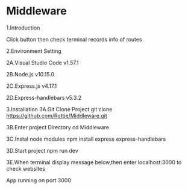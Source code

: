# Middleware

1.Introduction


Click button then check terminal  records info of routes


2.Environment Setting

2A.Visual Studio Code v1.57.1

2B.Node.js v10.15.0

2C.Express.js v4.17.1

2D.Express-handlebars v5.3.2


3.Installation
3A.Git Clone Project
git clone https://github.com/Rottie/Middleware.git


3B.Enter project Directory
cd Middleware


3C.Instal node modules
npm install express express-handlebars


3D.Start project
npm run dev


3E.When terminal display message below,then enter localhost:3000 to check websites

App running on port 3000
